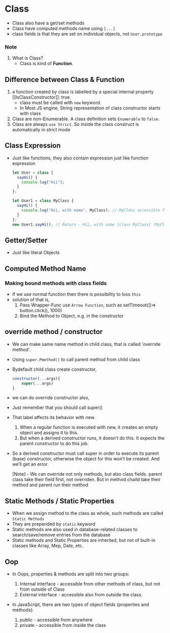 # Class

- Class also have a get/set methods
- Class have computed methods name using `[...]`
- class fields is that they are set on individual objects, not `User.prototype`

### Note

1. What is Class?
   - Class is kind of **Function**.

## Difference between Class & Function

1. a function created by class is labelled by a special internal property [[IsClassConstructor]]: true.
   - class must be called with `new` keyword.
   - In Most JS engine, String representation of class constructor starts with class
2. Class are non-Enumerable. A class definition sets `Enumerable` to `false`.
3. Class are always `use Strict`. So inside the class construct is automatically in strict mode

## Class Expression

- Just like functions, they also contain expression just like function expression

  ```js
  let User = class {
    sayHi() {
      console.log("Hii");
    }
  };

  let User1 = class MyClass {
    sayHi() {
      console.log("Hii, with name", MyClass); // MyClass accessible from inside only
    }
  };
  new User1.sayHi(); // Return - Hii, with name [class MyClass] (MyClass definition)
  ```

## Getter/Setter

- Just like literal Objects

## Computed Method Name

### Making bound methods with class fields

- If we use normal function then there is possibility to loss `this`
- solution of that is,
  1. Pass Wrapper-Func use `Arrow Function`, such as setTimeout(()=> button.click(), 1000)
  2. Bind the Method to Object, e.g. in the constructor

## override method / constructor

- We can make same name method in child class, that is called 'override method'.
- Using `super.Pmethod()` to call parent method from child class
- Bydefault child class create constructor,

  ```js
  constructor(...args){
      super(...args)
  }
  ```

- we can do override constructor also,
- Just remember that you should call super()
- That label affects its behavior with new.

  1. When a regular function is executed with new, it creates an empty object and assigns it to this.
  2. But when a derived constructor runs, it doesn’t do this. It expects the parent constructor to do this job.

- So a derived constructor must call super in order to execute its parent (base) constructor, otherwise the object for this won’t be created. And we’ll get an error.

  [Note] - We can override not only methods, but also class fields. parent class take their field first, not overriden. But in method chaild take their method and parent run their method

## Static Methods / Static Properties

- When we assign method to the class as whole, such methods are called `Static Methods`
- They are prepended by `static` keyword
- Static methods are also used in database-related classes to search/save/remove entries from the database
- Static methods and Static Properties are inherited, but not of built-in classes like Array, Mep, Date, etc.

## Oop

- In Oops, properties & methods are split into two groups:

  1. Internal interface - accessible from other methods of class, but not from outside of Class
  2. External interface - accessible also from outside the class.

- In JavaScript, there are two types of object fields (properties and methods):
  1. public - accessible from anywhere
  2. private - accessible from inside the class
